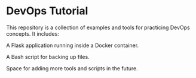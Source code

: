 # DevOps Tutorial
This repository is a collection of examples and tools for practicing DevOps concepts. It includes:

A Flask application running inside a Docker container.

A Bash script for backing up files.

Space for adding more tools and scripts in the future.
